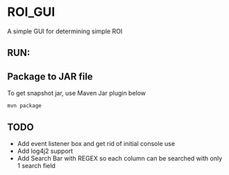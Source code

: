 # ROI_GUI
A simple GUI for determining simple ROI

## RUN:



## Package to JAR file

To get snapshot jar, use Maven Jar plugin below

```
mvn package
```


## TODO
- Add event listener box and get rid of initial console use
- Add log4j2 support
- Add Search Bar with REGEX so each column can be searched with only 1 search field

